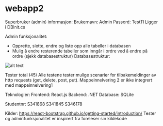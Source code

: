 # webapp2
Superbruker (admin) informasjon:
Brukernavn: Admin
Passord: Test11
Ligger i DBInit.cs

Admin funksjonalitet:
-	Opprette, slette, endre og liste opp alle tabeller i databasen
-	Mulig å endre resterende tabeller som inngår i ordre ved å endre på ordre (sjekk databasestruktur)
Databasestruktur:

![alt text](https://github.com/SuleBenme/webapp2/blob/master/database.png)

Tester total (45) 
Alle testene tester mulige scenarier for tilbakemeldinger av http requests (get, delete, post, put).
Mappeinnelvering 2 er ikke integrert med mappeinnelvering1

Teknologier:
Frontend: React.js
Backend: .NET
Database: SQLite

Studentnr: 
S341868
S341845
S346178

Kilder:
https://react-bootstrap.github.io/getting-started/introduction/
Tester og adminfunksjonalitet er inspirert fra foreleser sin kildekode
